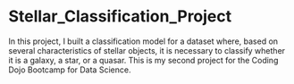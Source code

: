 # Stellar_Classification_Project
 In this project, I built a classification model for a dataset where, based on several characteristics of stellar objects, it is necessary to classify whether it is a galaxy, a star, or a quasar. This is my second project for the Coding Dojo Bootcamp for Data Science. 
